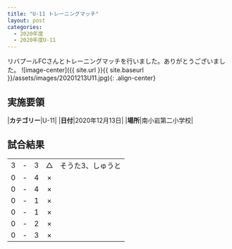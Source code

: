 ```yaml
---
title: "U-11 トレーニングマッチ"
layout: post
categories:
  - 2020年度
  - 2020年度U-11
---
```


リバプールFCさんとトレーニングマッチを行いました。ありがとうございました。
![image-center]({{ site.url }}{{ site.baseurl }}/assets/images/20201213U11.jpg){: .align-center}

## 実施要領

|**カテゴリー**|U-11|
|**日付**|2020年12月13日|
|**場所**|南小岩第二小学校|

## 試合結果

|    |   |    |         |    |
|:--:|:-:|:--:|:--:|:--------|
|    3| - |   3|△|そうた3、しゅうと|
|    0| - |   4|×||
|    0| - |   4|×||
|    0| - |   1|×||
|    0| - |   1|×||
|    0| - |   2|×||
|    0| - |   3|×||
